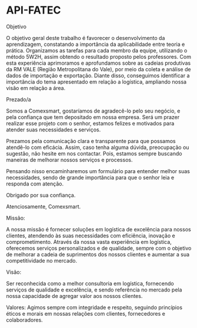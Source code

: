 # API-FATEC
Objetivo

O objetivo geral deste trabalho é favorecer o desenvolvimento da aprendizagem, constatando a importância da aplicabilidade entre teoria e prática. Organizamos as tarefas para cada membro da equipe, utilizando o método 5W2H, assim obtendo o resultado proposto pelos professores. Com esta experiência aprimoramos e aprofundamos sobre as cadeias produtivas da RM VALE (Região Metropolitana do Vale), por meio da coleta e análise de dados de importação e exportação. Diante disso, conseguimos identificar a importância do tema apresentado em relação a logística, ampliando nossa visão em relação a área.


Prezado/a

Somos a Comexsmart, gostaríamos de agradecê-lo pelo seu negócio, e pela confiança que tem depositado em nossa empresa. Será um prazer realizar esse projeto com o senhor, estamos felizes e motivados para atender suas necessidades e serviços.

Prezamos pela comunicação clara e transparente para que possamos atendê-lo com eficácia. Assim, caso tenha alguma dúvida, preocupação ou sugestão, não hesite em nos contactar. Pois, estamos sempre buscando maneiras de melhorar nossos serviços e processos.

Pensando nisso encaminharemos um formulário para entender melhor suas necessidades, sendo de grande importância para que o senhor leia e responda com atenção.

Obrigado por sua confiança.

Atenciosamente, Comexsmart.

Missão:

A nossa missão é fornecer soluções em logística de excelência para nossos clientes, atendendo às suas necessidades com eficiência, inovação e comprometimento. Através da nossa vasta experiência em logística, oferecemos serviços personalizados e de qualidade, sempre com o objetivo de melhorar a cadeia de suprimentos dos nossos clientes e aumentar a sua competitividade no mercado.

Visão:

Ser reconhecida como a melhor consultoria em logística, fornecendo serviços de qualidade e excelência, e sendo referência no mercado pela nossa capacidade de agregar valor aos nossos clientes.

Valores: Agimos sempre com integridade e respeito, seguindo princípios éticos e morais em nossas relações com clientes, fornecedores e colaboradores.
